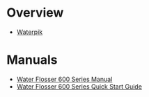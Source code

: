 # Overview

- [Waterpik](https://www.waterpik.com/)

# Manuals

- [Water Flosser 600 Series Manual](water-flosser-600-series-manual.pdf)
- [Water Flosser 600 Series Quick Start Guide](water-flosser-600-series-quick-start-guide.pdf)
